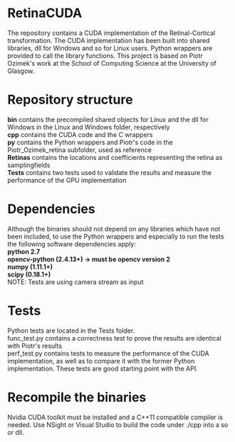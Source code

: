 # RetinaCUDA
The repository contains a CUDA implementation of the Retinal-Cortical transformation.
The CUDA implementation has been built into shared libraries, dll for Windows and so for Linux users.
Python wrappers are provided to call the library functions.
This project is based on Piotr Ozimek's work at the School of Computing Science at the University of Glasgow.

# Repository structure
<b>bin</b> contains the precompiled shared objects for Linux and the dll for Windows in the Linux and Windows folder, respectively<br />
<b>cpp</b> contains the CUDA code and the C wrappers<br />
<b>py</b> contains the Python wrappers and Piotr's code in the Piotr_Ozimek_retina subfolder, used as reference <br />
<b>Retinas</b> contains the locations and coefficients representing the retina as samplingfields<br />
<b>Tests</b> contains two tests used to validate the results and measure the performance of the GPU implementation<br />

# Dependencies
Although the binaries should not depend on any libraries which have not been included,
to use the Python wrappers and especially to run the tests the following software dependencies apply:<br />
<b>python 2.7<br />
opencv-python (2.4.13+) -> must be opencv version 2<br />
numpy (1.11.1+)<br />
scipy (0.18.1+)<br /></b>
NOTE: Tests are using camera stream as input<br />

# Tests
Python tests are located in the Tests folder.<br />
func_test.py contains a correctness test to prove the results are identical with Piotr's results<br />
perf_test.py contains tests to measure the performance of the CUDA implementation,
as well as to compare it with the former Python implementation. These tests are good starting point with the API.

# Recompile the binaries
Nvidia CUDA toolkit must be installed and a C++11 compatible compiler is needed.
Use NSight or Visual Studio to build the code under ./cpp into a so or dll.
